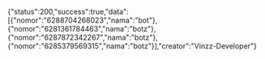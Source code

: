 {"status":200,"success":true,"data":[{"nomor":"6288704268023","nama":"bot"},{"nomor":"6281361784463","nama":"botz"},{"nomor":"6287872342267","nama":"botz"},{"nomor":"6285379569315","nama":"botz"}],"creator":"Vinzz-Developer"}
